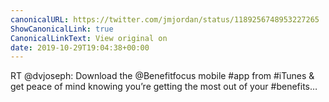 ```yaml
---
canonicalURL: https://twitter.com/jmjordan/status/1189256748953227265
ShowCanonicalLink: true
CanonicalLinkText: View original on
date: 2019-10-29T19:04:38+00:00
---
```

RT @dvjoseph: Download the @Benefitfocus mobile #app from #iTunes &amp; get peace of mind knowing you’re getting the most out of your #benefits…